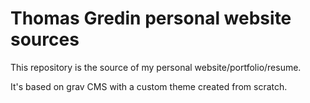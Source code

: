 # Thomas Gredin personal website sources

This repository is the source of my personal website/portfolio/resume.

It's based on grav CMS with a custom theme created from scratch.
